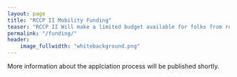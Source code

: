 ```yaml
---
layout: page
title: "RCCP II Mobility Funding"
teaser: "RCCP II Will make a limited budget available for folks from rural campuses and historically disadvantaged institutions to travel and participate in local workshops and events that supports the mission of RCCP II."
permalink: "/funding/"
header:
    image_fullwidth: "whitebackground.png"
---
```


More information about the applciation process will be published shortly.
